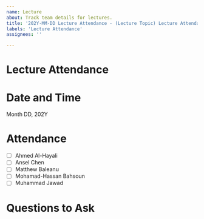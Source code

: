 ```yaml
---
name: Lecture
about: Track team details for lectures.
title: '202Y-MM-DD Lecture Attendance - (Lecture Topic) Lecture Attendance'
labels: 'Lecture Attendance'
assignees: ''

---
```


# Lecture Attendance

# Date and Time
Month DD, 202Y

# Attendance
- [ ] Ahmed Al-Hayali
- [ ] Ansel Chen
- [ ] Matthew Baleanu
- [ ] Mohamad-Hassan Bahsoun
- [ ] Muhammad Jawad 

# Questions to Ask
